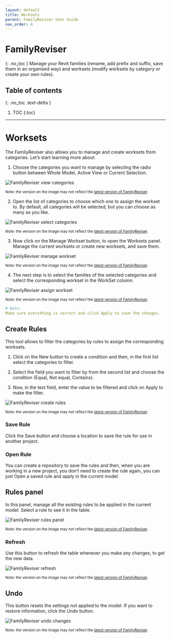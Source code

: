 ```yaml
---
layout: default
title: Worksets
parent: FamilyReviser User Guide
nav_order: 4
---
```


# FamilyReviser
{: .no_toc }
Manage your Revit families (rename, add prefix and suffix, save them in an organised way) and worksets (modify worksets by category or create your own rules).
## Table of contents
{: .no_toc .text-delta }

1. TOC
{:toc}

---

# Worksets

The FamilyReviser also allows you to manage and create worksets from categories. Let’s start learning more about:

1.	Choose the categories you want to manage by selecting the radio button between Whole Model, Active View or Current Selection.

![FamilyReviser view categories](../../assets\images\FR-Ws-SelectCat.gif)

<sub>Note: the version on the image may not reflect the [latest version of FamilyReviser](https://diroots.com/revit-plugins/manage-revit-families-and-worksets-with-familyreviser/).</sub>

2.	Open the list of categories to choose which one to assign the workset to. By default, all categories will be selected, but you can choose as many as you like.

![FamilyReviser select categories](../../assets\images\FR-Ws-Categories.gif)

<sub>Note: the version on the image may not reflect the [latest version of FamilyReviser](https://diroots.com/revit-plugins/manage-revit-families-and-worksets-with-familyreviser/).</sub>

3.	Now click on the Manage Workset button, to open the Worksets panel. Manage the current worksets or create new worksets, and save them.

![FamilyReviser manage workset](../../assets\images\FR-Ws-ManageWorkset.gif)

<sub>Note: the version on the image may not reflect the [latest version of FamilyReviser](https://diroots.com/revit-plugins/manage-revit-families-and-worksets-with-familyreviser/).</sub>

4. The next step is to select the families of the selected categories and select the corresponding workset in the WorkSet column.

![FamilyReviser assign workset](../../assets\images\FR-Ws-AssignWorkset.gif)

<sub>Note: the version on the image may not reflect the [latest version of FamilyReviser](https://diroots.com/revit-plugins/manage-revit-families-and-worksets-with-familyreviser/).</sub>

```yaml
# Note:
Make sure everything is correct and click Apply to save the changes.
```

## Create Rules

This tool allows to filter the categories by rules to assign the corresponding worksets.

1. Click on the New button to create a condition and then, in the first list select the categories to filter.

2. Select the field you want to filter by from the second list and choose the condition (Equal, Not equal, Contains).

3.	Now, in the text field, enter the value to be filtered and click on Apply to make the filter.

![FamilyReviser create rules](../../assets\images\FR-Ws-Rule.gif)

<sub>Note: the version on the image may not reflect the [latest version of FamilyReviser](https://diroots.com/revit-plugins/manage-revit-families-and-worksets-with-familyreviser/).</sub>

### Save Rule

Click the Save button and choose a location to save the rule for use in another project.

### Open Rule

You can create a repository to save the rules and then, when you are working in a new project, you don’t need to create the rule again, you can just Open a saved rule and apply in the current model.

## Rules panel

In this panel, manage all the existing rules to be applied in the current model. Select a rule to see it in the table.

![FamilyReviser rules panel](../../assets\images\FR-Ws-ManageRules.gif)

<sub>Note: the version on the image may not reflect the [latest version of FamilyReviser](https://diroots.com/revit-plugins/manage-revit-families-and-worksets-with-familyreviser/).</sub>

### Refresh

Use this button to refresh the table whenever you make any changes, to get the new data.

![FamilyReviser refresh](../../assets\images\FR-Ws-Refresh.png)

<sub>Note: the version on the image may not reflect the [latest version of FamilyReviser](https://diroots.com/revit-plugins/manage-revit-families-and-worksets-with-familyreviser/).</sub>

## Undo

This button resets the settings not applied to the model. If you want to restore information, click the Undo button.

![FamilyReviser undo changes](../../assets\images\FR-Ws-Undo.gif)

<sub>Note: the version on the image may not reflect the [latest version of FamilyReviser](https://diroots.com/revit-plugins/manage-revit-families-and-worksets-with-familyreviser/).</sub>